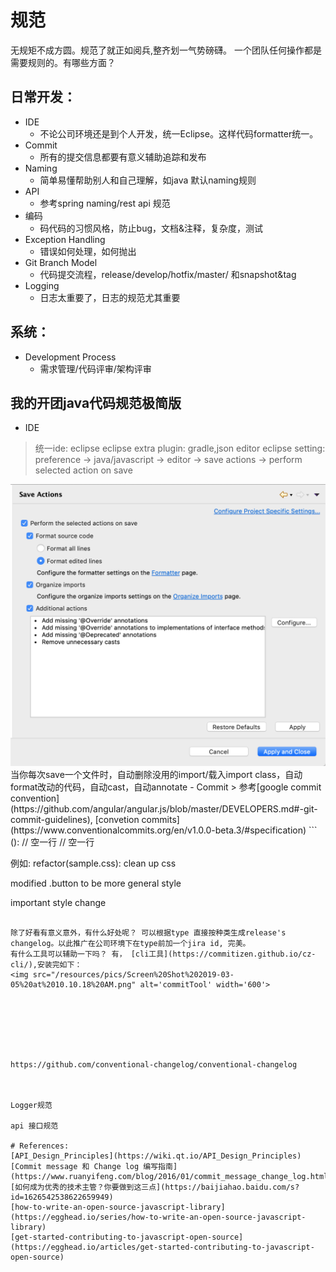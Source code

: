 # 规范

无规矩不成方圆。规范了就正如阅兵,整齐划一气势磅礴。 一个团队任何操作都是需要规则的。有哪些方面？

## 日常开发：

- IDE
  - 不论公司环境还是到个人开发，统一Eclipse。这样代码formatter统一。
- Commit
  - 所有的提交信息都要有意义辅助追踪和发布
- Naming
  - 简单易懂帮助别人和自己理解，如java 默认naming规则
- API
  - 参考spring naming/rest api 规范
- 编码
  - 码代码的习惯风格，防止bug，文档&注释，复杂度，测试 
- Exception Handling
  - 错误如何处理，如何抛出
- Git Branch Model
  - 代码提交流程，release/develop/hotfix/master/ 和snapshot&tag
- Logging
  - 日志太重要了，日志的规范尤其重要

## 系统：

- Development Process
  - 需求管理/代码评审/架构评审

## 我的开团java代码规范极简版
- IDE
> 统一ide: eclipse
> eclipse extra plugin: gradle,json editor
> eclipse setting:  preference -> java/javascript -> editor -> save actions -> perform selected action on save
<img src="/resources/pics/Screen%20Shot%202019-03-05%20at%209.36.14%20AM.png" alt='checkAllOptions' width='600'>
当你每次save一个文件时，自动删除没用的import/载入import class，自动format改动的代码，自动cast，自动annotate
- Commit 
> 参考[google commit convention](https://github.com/angular/angular.js/blob/master/DEVELOPERS.md#-git-commit-guidelines), [convetion commits](https://www.conventionalcommits.org/en/v1.0.0-beta.3/#specification)
```
<type>(<scope>): <subject>
// 空一行
<body>
// 空一行
<footer>

例如:
refactor(sample.css): clean up css

modified .button to be more general style

important style change
```

除了好看有意义意外，有什么好处呢？ 可以根据type 直接按种类生成release's changelog。以此推广在公司环境下在type前加一个jira id, 完美。	 
有什么工具可以辅助一下吗？ 有， [cli工具](https://commitizen.github.io/cz-cli/),安装完如下：
<img src="/resources/pics/Screen%20Shot%202019-03-05%20at%2010.10.18%20AM.png" alt='commitTool' width='600'>







https://github.com/conventional-changelog/conventional-changelog



Logger规范

api 接口规范

# References:
[API_Design_Principles](https://wiki.qt.io/API_Design_Principles)
[Commit message 和 Change log 编写指南](https://www.ruanyifeng.com/blog/2016/01/commit_message_change_log.html)
[如何成为优秀的技术主管？你要做到这三点](https://baijiahao.baidu.com/s?id=1626542538622659949)
[how-to-write-an-open-source-javascript-library](https://egghead.io/series/how-to-write-an-open-source-javascript-library)
[get-started-contributing-to-javascript-open-source](https://egghead.io/articles/get-started-contributing-to-javascript-open-source)